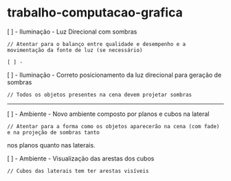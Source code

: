 # trabalho-computacao-grafica

[ ] - Iluminação - Luz Direcional com sombras

    // Atentar para o balanço entre qualidade e desempenho e a movimentação da fonte de luz (se necessário)

    [ ] -

[ ] - Iluminação - Correto posicionamento da luz direcional para geração de sombras

    // Todos os objetos presentes na cena devem projetar sombras

---

[ ] - Ambiente - Novo ambiente composto por planos e cubos na lateral

    // Atentar para a forma como os objetos aparecerão na cena (com fade) e na projeção de sombras tanto

nos planos quanto nas laterais.

[ ] - Ambiente - Visualização das arestas dos cubos

    // Cubos das laterais tem ter arestas visíveis
